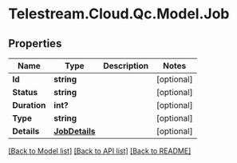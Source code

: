 # Telestream.Cloud.Qc.Model.Job
## Properties

Name | Type | Description | Notes
------------ | ------------- | ------------- | -------------
**Id** | **string** |  | [optional] 
**Status** | **string** |  | [optional] 
**Duration** | **int?** |  | [optional] 
**Type** | **string** |  | [optional] 
**Details** | [**JobDetails**](JobDetails.md) |  | [optional] 

[[Back to Model list]](../README.md#documentation-for-models) [[Back to API list]](../README.md#documentation-for-api-endpoints) [[Back to README]](../README.md)


